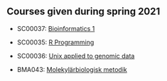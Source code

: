 ## Courses given during spring 2021

  * SC00037: [Bioinformatics 1](https://github.com/bcfgothenburg/VT21/wiki/Bioinformatics-1)
  * SC00035: [R Programming](https://github.com/bcfgothenburg/VT21/wiki/R-programming)
  * SC00036: [Unix applied to genomic data](https://github.com/bcfgothenburg/VT21/wiki/Unix-applied-to-genomic-data)

  * BMA043: [Molekylärbiologisk metodik](https://github.com/bcfgothenburg/VT21/wiki/Molekylarbiologisk-metodik)


